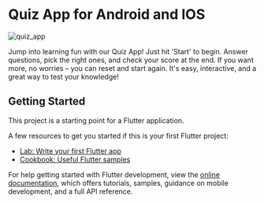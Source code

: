 # Quiz App for Android and IOS

![quiz_app](https://github.com/otabekinha/flutter_quiz_app/assets/131828690/9bb80d69-2a6c-46f9-80dd-3c054e52d60a)

Jump into learning fun with our Quiz App! Just hit 'Start' to begin. Answer questions, pick the right ones, and check your score at the end. If you want more, no worries – you can reset and start again. It's easy, interactive, and a great way to test your knowledge!

## Getting Started

This project is a starting point for a Flutter application.

A few resources to get you started if this is your first Flutter project:

- [Lab: Write your first Flutter app](https://docs.flutter.dev/get-started/codelab)
- [Cookbook: Useful Flutter samples](https://docs.flutter.dev/cookbook)

For help getting started with Flutter development, view the
[online documentation](https://docs.flutter.dev/), which offers tutorials,
samples, guidance on mobile development, and a full API reference.

